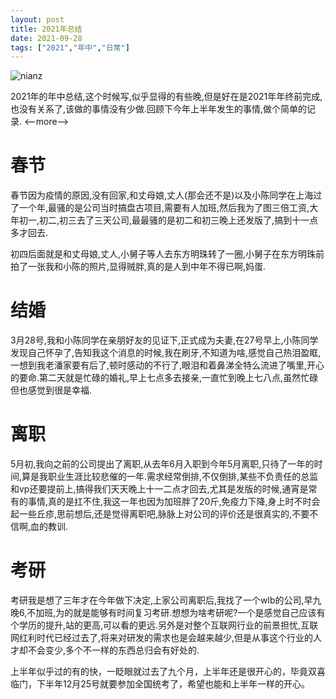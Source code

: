 ```yaml
---
layout: post
title: 2021年总结
date: 2021-09-28
tags: ["2021","年中","日常"]
---
```


![nianz](nianz.jpg)

2021年的年中总结,这个时候写,似乎显得的有些晚,但是好在是2021年年终前完成,也没有关系了,该做的事情没有少做.回顾下今年上半年发生的事情,做个简单的记录.
<--more-->

# 春节

春节因为疫情的原因,没有回家,和丈母娘,丈人(那会还不是)以及小陈同学在上海过了一个年,最骚的是公司当时搞盘古项目,需要有人加班,然后我为了图三倍工资,大年初一,初二,初三去了三天公司,最最骚的是初二和初三晚上还发版了,搞到十一点多才回去.

初四后面就是和丈母娘,丈人,小舅子等人去东方明珠转了一圈,小舅子在东方明珠前拍了一张我和小陈的照片,显得贼胖,真的是人到中年不得已啊,妈蛋.

# 结婚

3月28号,我和小陈同学在亲朋好友的见证下,正式成为夫妻,在27号早上,小陈同学发现自己怀孕了,告知我这个消息的时候,我在刷牙,不知道为啥,感觉自己热泪盈眶,一想到我老潘家要有后了,顿时感动的不行了,眼泪和着鼻涕全特么流进了嘴里,开心的要命.第二天就是忙碌的婚礼,早上七点多去接亲,一直忙到晚上七八点,虽然忙碌但也感觉到很是幸福.

# 离职

5月初,我向之前的公司提出了离职,从去年6月入职到今年5月离职,只待了一年的时间,算是我职业生涯比较悲催的一年.需求经常倒排,不仅倒排,某些不负责任的总监和vp还要提前上,搞得我们天天晚上十一二点才回去,尤其是发版的时候,通宵是常有的事情,真的是扛不住,我这一年也因为加班胖了20斤,免疫力下降,身上时不时会起一些丘疹,思前想后,还是觉得离职吧,脉脉上对公司的评价还是很真实的,不要不信啊,血的教训.

# 考研

考研我是想了三年才在今年做下决定,上家公司离职后,我找了一个wlb的公司,早九晚6,不加班,为的就是能够有时间复习考研.想想为啥考研呢?一个是感觉自己应该有个学历的提升,站的更高,可以看的更远.另外是对整个互联网行业的前景担忧,互联网红利时代已经过去了,将来对研发的需求也是会越来越少,但是从事这个行业的人才却不会变少,多个不一样的东西总归会有好处的.

上半年似乎过的有的快，一眨眼就过去了九个月，上半年还是很开心的，毕竟双喜临门，下半年12月25号就要参加全国统考了，希望也能和上半年一样的开心。